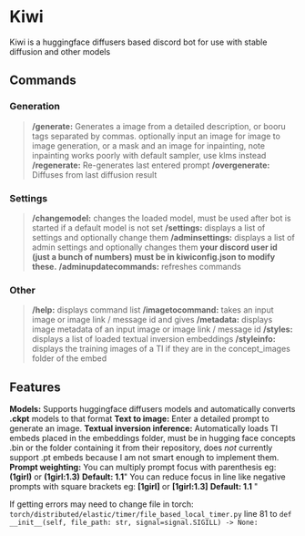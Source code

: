# Kiwi
Kiwi is a huggingface diffusers based discord bot for use with stable diffusion and other models

## Commands
### Generation
>**/generate:** Generates a image from a detailed description, or booru tags separated by commas. optionally input an image for image to image generation, or a mask and an image for inpainting, note inpainting works poorly with default sampler, use klms instead
**/regenerate:** Re-generates last entered prompt
**/overgenerate:** Diffuses from last diffusion result
### Settings
>**/changemodel:** changes the loaded model, must be used after bot is started if a default model is not set
**/settings:** displays a list of settings and optionally change them
**/adminsettings:** displays a list of admin settings and optionally changes them **your discord user id (just a bunch of numbers) must be in kiwiconfig.json to modify these.**
**/adminupdatecommands:** refreshes commands
### Other
> **/help:** displays command list
**/imagetocommand:** takes an input image  or image link / message id and gives 
**/metadata:** displays image metadata of an input image or image link / message id
**/styles:** displays a list of loaded textual inversion embeddings
**/styleinfo:** displays the training images of a TI if they are in the concept_images folder of the embed
## Features
**Models:**
Supports huggingface diffusers models and automatically converts **.ckpt** models to that format
**Text to image:**
Enter a detailed prompt to generate an image.
**Textual inversion inference:**
Automatically loads TI embeds placed in the embeddings folder, must be in hugging face concepts .bin or the folder containing it from their repository, does *not* currently support .pt embeds because I am not smart enough to implement them.
**Prompt weighting:**
You can multiply prompt focus with parenthesis eg: **(**1girl**)** or **(**1girl:1.3**)** **Default: 1.1**"
You can reduce focus in line like negative prompts with square brackets eg: **[**1girl**]** or **[**1girl:1.3**]**  **Default: 1.1** "

If getting errors may need to change file in torch: `torch/distributed/elastic/timer/file_based_local_timer.py` line 81 to `def __init__(self, file_path: str, signal=signal.SIGILL) -> None:`